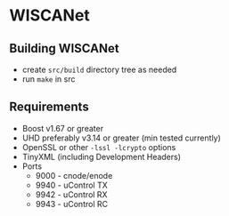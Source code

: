 # WISCANet

## Building WISCANet

- create `src/build` directory tree as needed
- run `make` in src

## Requirements

- Boost v1.67 or greater
- UHD preferably v3.14 or greater (min tested currently)
- OpenSSL or other `-lssl -lcrypto` options
- TinyXML (including Development Headers)
- Ports
  - 9000 - cnode/enode
  - 9940 - uControl TX
  - 9942 - uControl RX
  - 9943 - uControl RC
